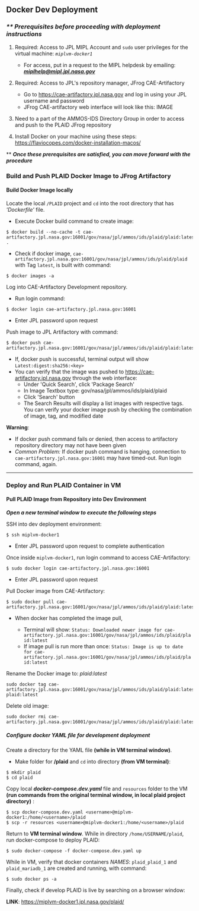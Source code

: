 ## Docker Dev Deployment

### _** Prerequisites before proceeding with deployment instructions_

1. Required: Access to JPL MIPL Account and `sudo` user privileges for the virtual machine: _`miplvm-docker1`_
    * For access, put in a request to the MIPL helpdesk by emailing: _**miplhelp@mipl.jpl.nasa.gov**_

2. Required: Access to JPL's repository manager, JFrog CAE-Artifactory 
    * Go to https://cae-artifactory.jpl.nasa.gov and log in using your JPL username and password
    * JFrog CAE-artifactory web interface will look like this:
        IMAGE
        
3. Need to a part of the AMMOS-IDS Directory Group in order to access and push to the PLAID JFrog repository

4. Install Docker on your machine using these steps: https://flaviocopes.com/docker-installation-macos/


 ** _**Once these prerequisites are satisfied, you can move forward with the procedure**_
   

### Build and Push PLAID Docker Image to JFrog Artifactory
#### Build Docker Image locally

Locate the local `/PLAID` project and `cd` into the root directory that has _'Dockerfile'_  file.

* Execute Docker build command to create image:

```
$ docker build --no-cache -t cae-artifactory.jpl.nasa.gov:16001/gov/nasa/jpl/ammos/ids/plaid/plaid:latest .
```
* Check if docker image, `cae-artifactory.jpl.nasa.gov:16001/gov/nasa/jpl/ammos/ids/plaid/plaid` with Tag `latest`, is built with command:
```
$ docker images -a
```

Log into CAE-Artifactory Development repository.

* Run login command:
```
$ docker login cae-artifactory.jpl.nasa.gov:16001
```   
  
* Enter JPL password upon request

Push image to JPL Artifactory with command:
```
$ docker push cae-artifactory.jpl.nasa.gov:16001/gov/nasa/jpl/ammos/ids/plaid/plaid:latest
```

* If, docker push is successful, terminal output will show `Latest:digest:sha256:<key>`
* You can verify that the image was pushed to https://cae-artifactory.jpl.nasa.gov through the web interface:
    * Under 'Quick Search', click 'Package Search'
    * In Image Textbox type: gov/nasa/jpl/ammos/ids/plaid/plaid
    * Click 'Search' button
    * The Search Results will display a list images with respective tags. You can verify your docker image push by checking the combination of image, tag, and modified date

**Warning**: 
* If docker push command fails or denied, then access to artifactory repository directory may not have been given
* _Common Problem:_ If docker push command is hanging, connection to `cae-artifactory.jpl.nasa.gov:16001` may have timed-out. Run login command, again.
***

### Deploy and Run PLAID Container in VM
#### Pull PLAID Image from Repository into Dev Environment
**_Open a new terminal window to execute the following steps_**


SSH into dev deployment environment:

```
$ ssh miplvm-docker1
```

* Enter JPL password upon request to complete authentication

Once inside `miplvm-docker1`, run login command to access CAE-Artifactory:

```
$ sudo docker login cae-artifactory.jpl.nasa.gov:16001
```   
* Enter JPL password upon request

Pull Docker image from CAE-Artifactory:

```
$ sudo docker pull cae-artifactory.jpl.nasa.gov:16001/gov/nasa/jpl/ammos/ids/plaid/plaid:latest
```
* When docker has completed the image pull,
 
    - Terminal will show: `Status: Downloaded newer image for cae-artifactory.jpl.nasa.gov:16001/gov/nasa/jpl/ammos/ids/plaid/plaid:latest` 
    - If image pull is run more than once: `Status: Image is up to date for cae-artifactory.jpl.nasa.gov:16001/gov/nasa/jpl/ammos/ids/plaid/plaid:latest`
    
    
Rename the Docker image to: _plaid:latest_

```
sudo docker tag cae-artifactory.jpl.nasa.gov:16001/gov/nasa/jpl/ammos/ids/plaid/plaid:latest plaid:latest
```

Delete old image:

```
sudo docker rmi cae-artifactory.jpl.nasa.gov:16001/gov/nasa/jpl/ammos/ids/plaid/plaid:latest
```


##### Configure docker YAML file for development deployment

Create a directory for the YAML file **(while in VM terminal window)**.

* Make folder for **/plaid** and `cd` into directory **(from VM terminal)**:
```
$ mkdir plaid
$ cd plaid
```


Copy local **_docker-compose.dev.yaml_** file and `resources` folder to the VM **(run commands from the original terminal window, in local plaid project directory)** :

```
$ scp docker-compose.dev.yaml <username>@miplvm-docker1:/home/<username>/plaid
$ scp -r resources <username>@miplvm-docker1:/home/<username>/plaid
```

Return to **VM terminal window**. While in directory `/home/USERNAME/plaid`, run docker-compose to deploy PLAID:

```
$ sudo docker-compose -f docker-compose.dev.yaml up
```

While in VM, verify that docker containers _NAMES_: `plaid_plaid_1` and `plaid_mariadb_1` are created and running, with command:
```
$ sudo docker ps -a
```

Finally, check if develop PLAID is live by searching on a browser window:

**LINK**: https://miplvm-docker1.jpl.nasa.gov/plaid/